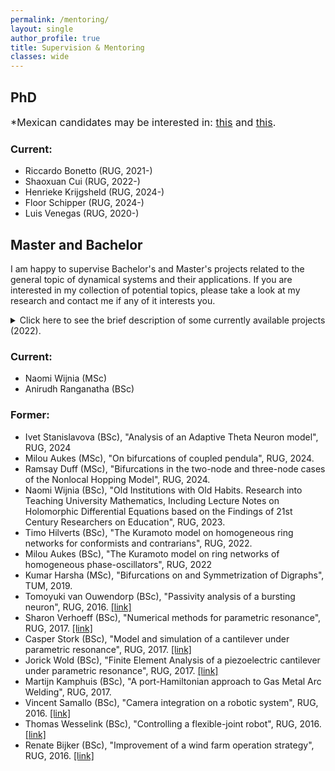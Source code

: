 ```yaml
---
permalink: /mentoring/
layout: single
author_profile: true
title: Supervision & Mentoring
classes: wide
---
```


## PhD

<p>
 <font size="3">*Mexican candidates may be interested in: <a href="https://www.rug.nl/about-ug/profile/internationalization/global-focus/latin-america/conacyt-full-phd-scholarships?lang=en">this</a> and <a href="https://www.rug.nl/about-ug/profile/internationalization/global-focus/latin-america/unam-ug-double-degree-phd-program?lang=en">this</a>.</font>
</p>

### Current:

* Riccardo Bonetto (RUG, 2021-)
* Shaoxuan Cui (RUG, 2022-)
* Henrieke Krijgsheld (RUG, 2024-)
* Floor Schipper (RUG, 2024-)
* Luis Venegas (RUG, 2020-)


## Master and Bachelor

I am happy to supervise Bachelor's and Master's projects related to the general topic of dynamical systems and their applications. 
If you are interested in my collection of potential topics, please take a look at my research and contact me if any of it interests you.

<details>
  <summary markdown="span">Click here to see the brief description of some currently available projects (2022).</summary>
  
  <dl>
    <dt> Mathematical model of a Spiking Phase Locked Loop </dt>
    <dd> A phase-locked loop (PLL) is an input-output system that relates the phase of the output with that of the input in some desired way. There exist several types of PLLs and their applications have been extremely broad. Recently, a new type of PLL has been envisioned: the spiking PLL (sPLL), which plays a fundamental role in the development of innovative Neuromorphic Devices. The aim of the project is to develop a mathematical model, based on ODEs, of an sPLL, which can further be used to aid in the design of neuromorphic devices. This project is in collaboration with the <a href="https://www.rug.nl/research/zernike/bio-inspired-circuits-and-systems/chicca-group/"> Bio-inspired Circuits and Systems research group</a>. </dd>
    <dt> Epidemic model for competing viruses</dt>
    <dd> An important goal of epidemic modeling is to understand the mechanisms that facilitate the spreading of a virus through, say, a human network. Some times, viruses compete between each other for the overall contagion of the disease. The objective is to propose and analyze an epidemic model that captures such competing dynamics, and propose mechanisms to better control the spread of the multiple viruses.</dd>
    <dt> Interaction of discrete and continuous symmetries in dynamic networks</dt>
    <dd> Within the framework of complex systems, one often considers interacting subsystems within a network. Finite size networks impose some discrete symmetries, while the interacting agents may posses themselves their own symmetries. The objective is to study a particular networked model where both discrete and continuous symmetries interact and to understand how they do so.</dd>
    <dt> Complex patters in multi-layer adaptive networks</dt>
    <dd> When subsystems interact within an evolving network, several unexpected patterns may arise. For networks of phase oscillators, one of such patters are the so-called chimera states. In this project multi-layer networks and to elucidate what are the adaptive mechanisms that give rise to chimeras.</dd>
    <dt> Interaction of different singularities in slow-fast systems</dt>
    <dd> Singularities in slow-fast systems give rise to complicated phenomena like relaxation oscillations, canards and mixed-mode oscillations. One of the most common singularities is the so-called fold singularity, which indeed can be related to the aforementioned phenomena. In this project we want to understand how folded singularities, and their nearby dynamics, interact with other singularities.</dd>
</dl> 
  
</details>


### Current:

* Naomi Wijnia (MSc)
* Anirudh Ranganatha (BSc)


### Former:
* Ivet Stanislavova (BSc), "Analysis of an Adaptive Theta Neuron model", RUG, 2024
* Milou Aukes (MSc), "On bifurcations of coupled pendula", RUG, 2024.
* Ramsay Duff (MSc), "Bifurcations in the two-node and three-node cases of the Nonlocal Hopping Model", RUG, 2024.
* Naomi Wijnia (BSc), "Old Institutions with Old Habits. Research into Teaching University Mathematics, Including Lecture Notes on Holomorphic Differential Equations based on the Findings of 21st Century Researchers on Education", RUG, 2023.
* Timo Hilverts (BSc), "The Kuramoto model on homogeneous ring networks for conformists and contrarians", RUG, 2022.
* Milou Aukes (BSc), "The Kuramoto model on ring networks of homogeneous phase-oscillators", RUG, 2022
* Kumar Harsha (MSc), "Bifurcations on and Symmetrization of Digraphs", TUM, 2019. 
* Tomoyuki van Ouwendorp (BSc), "Passivity analysis of a bursting neuron", RUG, 2016. [[link]](https://fse.studenttheses.ub.rug.nl/15298/)
* Sharon Verhoeff (BSc), "Numerical methods for parametric resonance", RUG, 2017. [[link]](https://fse.studenttheses.ub.rug.nl/15299/)
* Casper Stork (BSc), "Model and simulation of a cantilever under parametric resonance", RUG, 2017. [[link]](https://fse.studenttheses.ub.rug.nl/15346/)
* Jorick Wold (BSc), "Finite Element Analysis of a piezoelectric cantilever under parametric resonance", RUG, 2017. [[link]](https://fse.studenttheses.ub.rug.nl/15678/)
* Martijn Kamphuis (BSc), "A port-Hamiltonian approach to Gas Metal Arc Welding", RUG, 2017. 
* Vincent Samallo (BSc), "Camera integration on a robotic system", RUG, 2016. [[link]](https://fse.studenttheses.ub.rug.nl/13997/)
* Thomas Wesselink (BSc), "Controlling a flexible-joint robot", RUG, 2016. [[link]](https://fse.studenttheses.ub.rug.nl/13928/)
* Renate Bijker (BSc), "Improvement of a wind farm operation strategy", RUG, 2016. [[link]](https://fse.studenttheses.ub.rug.nl/13909/)
